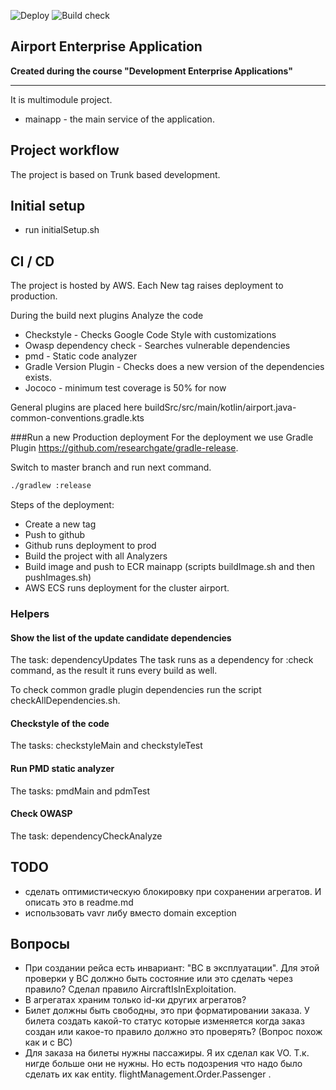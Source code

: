 ![Deploy](https://github.com/ogarose/enterprise-airport/actions/workflows/aws_production_deploy.yml/badge.svg)
![Build check](https://github.com/ogarose/enterprise-airport/actions/workflows/gradle_build.yml/badge.svg)


## Airport Enterprise Application
**Created during the course "Development Enterprise Applications"**

---
It is multimodule project. 

- mainapp - the main service of the application.

## Project workflow

The project is based on Trunk based development.  

## Initial setup
- run initialSetup.sh

## CI / CD

The project is hosted by AWS. Each New tag raises deployment to production.

During the build next plugins Analyze the code

- Checkstyle - Checks Google Code Style with customizations
- Owasp dependency check - Searches vulnerable dependencies
- pmd - Static code analyzer
- Gradle Version Plugin  - Checks does a new version of the dependencies exists.
- Jococo - minimum test coverage is 50% for now 

General plugins are placed here buildSrc/src/main/kotlin/airport.java-common-conventions.gradle.kts

###Run a new Production deployment
For the deployment we use Gradle Plugin https://github.com/researchgate/gradle-release. 

Switch to master branch and run next command.
```bash
./gradlew :release
```

Steps of the deployment:

- Create a new tag
- Push to github
- Github runs deployment to prod
- Build the project with all Analyzers 
- Build image and push to ECR mainapp  (scripts buildImage.sh and then pushImages.sh)
- AWS ECS runs deployment for the cluster airport. 

### Helpers 

#### Show the list of the update candidate dependencies
The task: dependencyUpdates
The task runs as a dependency for :check command, as the result it runs every build as well.

To check common gradle plugin dependencies run the script checkAllDependencies.sh.  

#### Checkstyle of the code
The tasks: checkstyleMain and checkstyleTest

#### Run PMD static analyzer
The tasks: pmdMain and pdmTest

#### Check OWASP
The task: dependencyCheckAnalyze

## TODO 
- сделать оптимистическую блокировку при сохранении агрегатов. И описать это в readme.md
- использовать vavr либу вместо domain exception


## Вопросы
- При создании рейса есть инвариант: "ВС в эксплуатации". Для этой проверки у ВС должно быть состояние
  или это сделать через правило? Сделал правило AircraftIsInExploitation.
- В агрегатах храним только id-ки других агрегатов? 
- Билет должны быть свободны, это при форматировании заказа. У билета создать какой-то статус которые изменяется когда заказ создан 
  или какое-то правило должно это проверять? (Вопрос похож как и с ВС)
- Для заказа на билеты нужны пассажиры. Я их сделал как VO. Т.к. нигде больше они не нужны. Но есть подозрения что надо
 было сделать их как entity. flightManagement.Order.Passenger .  

